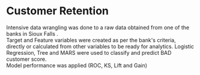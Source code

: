 # Customer Retention  
Intensive data wrangling was done to a raw data obtained from one of the banks in Sioux Falls .  
Target and Feature variables were created as per the bank's criteria, directly or calculated from other variables to be ready for analytics. 
Logistic Regression, Tree and MARS were used to classify and predict BAD customer score.  
Model performance was  applied (ROC, KS, Lift and Gain)
